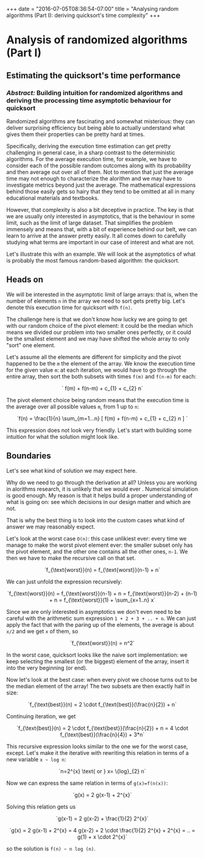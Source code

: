+++
date = "2016-07-05T08:36:54-07:00"
title = "Analysing random algorithms (Part I): deriving quicksort's time complexity"
+++


Analysis of randomized algorithms (Part I)
==============================
## Estimating the quicksort's time performance


<script type="text/javascript" async
  src="https://cdn.mathjax.org/mathjax/latest/MathJax.js?config=TeX-MML-AM_CHTML">
</script>



### *Abstract:* Building intuition for randomized algorithms and deriving the processing time asymptotic behaviour for quicksort


Randomized algorithms are fascinating and somewhat misterious: they can deliver surprising efficiency but being able to actually understand what gives them their properties can be pretty hard at times.



Specifically, deriving the execution time estimation can get pretty challenging in general case, in a sharp contrast to the deterministic algorithms. For the average execution time, for example, we have to consider each of the possible random outcomes along with its probability and then average out over all of them. Not to mention that just the average time may not enough to characterize the alorithm and we may have to investigate metrics beyond just the average. The mathematical expressions behind those easily gets so hairy that they tend to be omitted at all in many educational materials and textbooks.

However, that complexity is also a bit deceptive in practice. The key is that we are usually only interested in asymptotics, that is the behaviour in some limit, such as the limit of large dataset. That simplifies the problem immensely and means that, with a bit of experience behind our belt, we can learn to arrive at the answer pretty easily. It all comes down to carefully studying what terms are important in our case of interest and what are not.

Let's illustrate this with an example. We will look at the asymptotics of what is probably the most famous random-based algorithm: the quicksort.


## Heads on

We will be interested in the asymptotic limit of large arrays: that is, when the number of elements `n` in the array we need to sort gets pretty big. Let's denote this execution time for quicksort with `f(n)`.

The challenge here is that we don't know how lucky we are going to get with our random choice of the pivot element: it could be the median which means we divided our problem into two smaller ones perfectly, or it could be the smallest element and we may have shifted the whole array to only "sort" one element.

Let's assume all the elements are different for simplicity and the pivot happened to be the `m` the element of the array. We know the execution time for the given value `m`: at each iteration, we would have to go through the entire array, then sort the both subsets with times `f(m)` and `f(n-m)` for each:

<p style="text-align:center">
  ` f(m) + f(n-m) + c_{1} + c_{2} n`
</p>

The pivot element choice being random means that the execution time is the average over all possible values `m`, from 1 up to `n`:

<p style="text-align:center">
  `f(n) = \frac{1}{n} \sum_{m=1...n} [ f(m) + f(n-m) + c_{1} + c_{2} n ] `
</p>

This expression does not look very friendly. Let's start with building some intuition for what the solution might look like.


## Boundaries

Let's see what kind of solution we may expect here.   

Why do we need to go through the derivation at all? Unless you are working in alorithms research, it is unlikely that we would ever . Numerical simulation is good enough. My reason is that it helps build a proper understanding of what is going on: see which decisions in our design matter and which are not.

That is why the best thing is to look into the custom cases what kind of answer we may reasonably expect.

Let's look at the worst case `O(n)`: this case unlikiest ever: every time we manage to make the worst pivot element ever: the smaller subset only has the pivot element, and the other one contains all the other ones, `n-1`. We then we have to make the recursive call on that set.   

<p style="text-align:center">
  `f_{\text{worst}}(n) = f_{\text{worst}}(n-1) + n`
</p>

We can just unfold the expression recursively:

<p style="text-align:center">
  `f_{\text{worst}}(n) = f_{\text{worst}}(n-1) + n = f_{\text{worst}}(n-2) + (n-1) + n = f_{\text{worst}}(1) + \sum_{x=1..n} x`
</p>


Since we are only interested in asymptotics we don't even need to be careful with the arithmetic sum expression  `1 + 2 + 3 + .. + n`. We can just apply the fact that with the paring up of the elements, the average is about `x/2` and we get `x` of them, so

<p style="text-align:center">
  `f_{\text{worst}}(n) = n^2`
</p>

In the worst case, quicksort looks like the naive sort implementation: we keep selecting the smallest (or the biggest) element of the array, insert it into the very beginning (or end).

Now let's look at the best case: when every pivot we choose turns out to be the median element of the array! The two subsets are then exactly half in size:

<p style="text-align:center">
  `f_{\text{best}}(n) = 2 \cdot f_{\text{best}}(\frac{n}{2}) + n`
</p>


Continuing iteration, we get

<p style="text-align:center">
  `f_{\text{best}}(n) = 2 \cdot f_{\text{best}}(\frac{n}{2}) + n = 4 \cdot f_{\text{best}}(\frac{n}{4}) + 3*n`
</p>


This recursive expression looks similar to the one we for the worst case, except. Let's make it the iterative with rewriting this relation in terms of a new variable `x ~ log n`:  

<p style="text-align:center">
 `n=2^{x} \text{ or } x= \{log}_{2} n`



Now we can express the same relation in terms of `g(x)=f(n(x))`:

<p style="text-align:center">
  `g(x) = 2 g(x-1) + 2^{x}`
</p>

Solving this relation gets us

<p style="text-align:center">
  `g(x-1) = 2 g(x-2) + \frac{1}{2} 2^{x}`
</p>

<p style="text-align:center">
  `g(x) = 2 g(x-1) + 2^{x} = 4 g(x-2) + 2 \cdot \frac{1}{2} 2^{x} + 2^{x} = .. = g(1) + x \cdot 2^{x}`
</p>

so the solution is `f(n) ~ n log (n)`.
